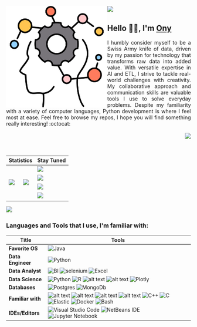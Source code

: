 <img src="https://rand-xyz.now.sh/api/hello">
<img align="left" src="https://github.com/fikafetsy/fikafetsy/raw/main/head.png" width="276">
<h2> Hello 🙋‍♂️, I'm <a href='https://github.com/fikafetsy'>Ony</a></h2>

<p align='justify'>
I humbly consider myself to be a Swiss Army knife of data, driven by my passion for technology that transforms raw data into added value. With versatile expertise in AI and ETL, I strive to tackle real-world challenges with creativity. My collaborative approach and communication skills are valuable tools I use to solve everyday problems. Despite my familiarity with a variety of computer languages, Python development is where I feel most at ease.
Feel free to browse my repos, I hope you will find something really interesting! :octocat:
<br></br>
<img align="right" src="https://img.shields.io/badge/MADE%20WITH%20%E2%9D%A4%20by-ony-orange?style=for-the-badge" href="!#">
</p>

<br></br>
<table align="center">
    <thead>
        <tr>
          <th colspan=2>Statistics</th>
          <th>Stay Tuned</th>
        </tr>
    </thead>
    <tbody>
      <tr>
        <td rowspan=4>
          <a href="#">
            <img src="https://github-readme-stats.vercel.app/api?username=fikafetsy&show_icons=true&theme=react"> 
          </a>
        </td>
        <td rowspan=4>
          <a href="#">
            <img src="https://streak-stats.demolab.com/?user=fikafetsy&theme=black-ice"> 
          </a>
        </td>
        <td>
          <a href="mailto:tadidio@gmail.com">
            <img src="https://img.shields.io/badge/ony%20gmail-E4405F?style=for-the-badge&logo=gmail&logoColor=white">
          </a>
        </td>
      </tr>
      <tr>
        <td>
          <a href="https://www.linkedin.com/in/ony-raharison/">
            <img src="https://img.shields.io/badge/LinkedIn-0077B5?style=for-the-badge&logo=linkedin&logoColor=white)">
          </a>
        </td>
      </tr>
      <tr>
        <td>
          <a href="https://www.onyraharison.info">
            <img src="https://img.shields.io/badge/portfolio-500?style=for-the-badge&logo=test&logoColor=white">
          </a>
        </td>
      </tr>
      <tr>
        <td>
          <a href="https://leetcode.com/fikafetsy/">
            <img src="https://img.shields.io/badge/LeetCode-000000?style=for-the-badge&logo=LeetCode&logoColor=#d16c06">
          </a>
        </td>
      </tr>
    </tbody>
</table>

![](https://i.imgur.com/waxVImv.png)

### Languages and Tools that I use, I'm familiar with: 
| **Title** | **Tools** |
| --- | --- |
| **Favorite OS** | ![Java](https://img.shields.io/badge/Linux-FCC624?style=for-the-badge&logo=linux&logoColor=black)
| **Data Engineer** | ![Python](https://img.shields.io/badge/talend-3670A0?style=for-the-badge&logo=talend&logoColor=ffdd54) 
| **Data Analyst** | ![BI](https://img.shields.io/badge/power%20bi-0078d7.svg?style=for-the-badge&logo=powerbi&logoColor=ffdd54) ![selenium](https://img.shields.io/badge/selenium-1B6AC6.svg?style=for-the-badge&logo=selenium&logoColor=white) ![Excel](https://img.shields.io/badge/microsoft%20excel-%23A0.svg?style=for-the-badge&logo=microsoftexcel&logoColor=white)
| **Data Science** | ![Python](https://img.shields.io/badge/python-3670A0?style=for-the-badge&logo=python&logoColor=ffdd54) ![R](https://img.shields.io/badge/rstudio-%23092E20.svg?style=for-the-badge&logo=rstudio&logoColor=white) ![alt text](https://img.shields.io/badge/Numpy-777BB4?style=for-the-badge&logo=numpy&logoColor=white) ![alt text](https://img.shields.io/badge/Pandas-2C2D72?style=for-the-badge&logo=pandas&logoColor=white) ![Plotly](https://img.shields.io/badge/Plotly-%233F4F75.svg?style=for-the-badge&logo=plotly&logoColor=white)
| **Databases** | ![Postgres](https://img.shields.io/badge/postgresql-%2300f.svg?style=for-the-badge&logo=postgresql&logoColor=white) ![MongoDb](https://img.shields.io/badge/mongodb-%230f.svg?style=for-the-badge&logo=mongodb&logoColor=white)
| **Familiar with** | ![alt text](https://img.shields.io/badge/HTML-239120?style=for-the-badge&logo=html5&logoColor=white) ![alt text](https://img.shields.io/badge/CSS-239120?&style=for-the-badge&logo=css3&logoColor=white)  ![alt text](https://img.shields.io/badge/JavaScript-323330?style=for-the-badge&logo=javascript&logoColor=F7DF1E) ![alt text](https://img.shields.io/badge/PHP-777BB4?style=for-the-badge&logo=php&logoColor=white) ![C++](https://img.shields.io/badge/c++-%2300599C.svg?style=for-the-badge&logo=c%2B%2B&logoColor=white) ![C](https://img.shields.io/badge/c-%2300599C.svg?style=for-the-badge&logo=c&logoColor=white) ![Elastic](https://img.shields.io/badge/elasticsearch-%234ea94b.svg?style=for-the-badge&logo=elasticsearch&logoColor=white) ![Docker](https://img.shields.io/badge/docker-%230db7ed.svg?style=for-the-badge&logo=docker&logoColor=white) ![Bash](https://img.shields.io/badge/Bash-%23004.svg?style=for-the-badge&logo=gnubash&logoColor=white)
| **IDEs/Editors** | ![Visual Studio Code](https://img.shields.io/badge/Visual%20Studio%20Code-0078d7.svg?style=for-the-badge&logo=visual-studio-code&logoColor=white) ![NetBeans IDE](https://img.shields.io/badge/pycharm-1B6AC6.svg?style=for-the-badge&logo=pycharm&logoColor=white) ![Jupyter Notebook](https://img.shields.io/badge/jupyter-%23FA0F00.svg?style=for-the-badge&logo=jupyter&logoColor=white)

